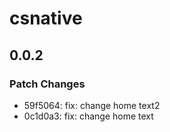 # csnative

## 0.0.2
### Patch Changes

- 59f5064: fix: change home text2
- 0c1d0a3: fix: change home text
